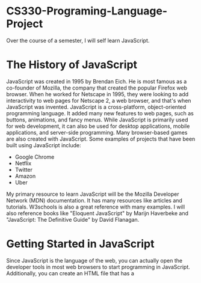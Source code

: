 # CS330-Programing-Language-Project
Over the course of a semester, I will self learn JavaScript.

**The History of JavaScript**
====================================
JavaScript was created in 1995 by Brendan Eich. He is most famous as a co-founder of Mozilla, the company that created the popular Firefox web browser. When he worked for Netscape in 1995, they were looking to add interactivity to web pages for Netscape 2, a web browser, and that's when JavaScript was invented. JavaScript is a cross-platform, object-oriented programming language. It added many new features to web pages, such as buttons, animations, and fancy menus. While JavaScript is primarily used for web development, it can also be used for desktop applications, mobile applications, and server-side programming. Many browser-based games are also created with JavaScript. Some examples of projects that have been built using JavaScript include:


+ Google Chrome
+ Netflix
+ Twitter
+ Amazon
+ Uber


My primary resource to learn JavaScript will be the Mozilla Developer Network (MDN) documentation. It has many resources like articles and tutorials. W3schools is also a great reference with many examples. I will also reference books like "Eloquent JavaScript" by Marijn Haverbeke and "JavaScript: The Definitive Guide" by David Flanagan. 


**Getting Started in JavaScript**
====================================
Since JavaScript is the language of the web, you can actually open the developer tools in most web browsers to start programming in JavaScript. Additionally, you can create an HTML file that has a <script> tag containing JavaScript. If you open the HTML in a web browser, the JavaScript code can be interpreted and executed. You can also use Node.js, which is a JavaScript runtime that allows you to run JavaScript outside of a browser. After downloading Node.js, you can type commands into a terminal to run JavaScript code. There are also special web-based IDEs like CodePen that allow you to execute JavaScript code.
  
There is no one "recommended" programming environment for JavaScript since there are so many ways to run it. For this project, my focus will be on using the Visual Studio Code IDE to write the code and using Node.js and a web browser to run the code.

**Comments in JavaScript**
 ====================================
Comments are often used to add more information about the code and it is ignored by the interpretor. To write single line comments in JavaScript, you type to forward slashes followed by whatever you want in the comment. Here is an example of a comment:

  // This is a comment
  
 To write multi-line comments you would start the comment with /* and end with */. Here is an example of a multi-line comment:
  
  /* this is
  
  a multi-line comment */
  
 **What kind of Language is JavaScript?**
 ====================================
JavaScript is an Object-Oriented programming language. Since JavaScript allows type conversion it is considered weakly typed. It is also considered dynamically typed. JavaScript’s variables are not directly associated with certain data types and as such, they can store all the different data types.
  
**Naming Conventions in JavaScript**
====================================
There are a few rules and naming conventions for JavaScript variables.First, there are reserved words that may not be used as variable names. One example of a reserved word is break. I would not be able to call a variable break. Secondly,  The names os variables can not start with a number. A variable called 31street would not be a valid name in JavaScript but street31 would be. Finally, The only special characters allowed in variable names are dollar sign ($) and underscores (_).  While underscores can be used to separate works in the variable such as big_green_frog, most JavaScript developers would capitalize every word in the variable name except for the first and would not include an underscore. This style is called camelCase and it is also the standard for other programing languages. The variable big_green_frog would be written instead as bigGreenFrog.

**Data Types**
====================================
Data types can usually fall into one of two categories: primitive and non-primitive. Primitive data types are the building blocks of programming langauges and are usually immutable. Non-primitive data types are more complex than primitive data types. They often hold many values and are mutable. 
  

Primitive Data Types
====================================
JavaScript has the following primitive data types:
  
+ Numbers: Numerical values. All numbers in JavaScript are stored as floating points. Numbers can be written both with and without the decimals.
  
 ```
  let length = 5;
  let width = 6.5;

  let area = length * width;

  console.log(area); // this results in area being equal to 32.5. JavaScript would not use narrowing conversion for this. 
  ```
  
+ BigInt: Since numbers have their limitations, BigInts can be used to represent numbers lower than -2^53 and higher than 2^53. 
  
    ```
  let regularNumber = 9007199254740991; // A regular number
  let bigIntNumber = BigInt("9007199254740991895"); // A BigInt number
  
  console.log(regularNumber); // Prints: 9007199254740991
  console.log(bigIntNumber); // Prints: 9007199254740991895n
   ```
  
+ Strings: Strings are used to represent text. Strings usually have a sequence of characters but they can also contain a single, empty space.
  
  
   ```
  let firstName = "Jane";
  let lastName = "Doe";

  console.log(firstName);
  console.log(lastName);

  console.log(firstName + lastName); //you can concatenate strings in JavaScript with a plus sign(+)
  ```
  
  
+ Booleans: Boolean data types accepts two values: true or false.
  
```
  let single = true;
  let married = false;

  console.log(single); // this will  print out true
  console.log(married); //this will  print out false
```
  
+ Undefined: Undefined means that a value has yet to be assigned to a variable.
  
 ```
  let childName;

  console.log(childName); //undefined will be returned
```
  
+ Null: Null is generally use to point toward a nonexistent object. It is important to note that Null does not mean zero.
  
 ```
  let marriedName = null;
  
  console.log(marriedName); //Null will be returned
``` 
  
+ Symbol: Symbols are always unique and immutable. They are used to identify object properties to avoid conflicts with other properties of the object. 
  
```
  let aSymbol = ("mysymbol");

  console.log(aSymbol); // aSymbol will be returned
 
``` 
  
Non-primitive Data types
===================
In JavaScript some non-primitive data types are considered objects. Objects can have different properties and methods. They have key-value pairs. 
  
Commons Non-primitive Data Types
==================
  
+ Arrays: Arrays are a collection of different values stored under a single name. They are resizable. The key value pair consists of the name of the array and each value stored in the array. 
  
  
  
  ```
  let exArray = [3, 6, 9];
  let anArray = ["cat", 5, 10, "dog"] //This array contains both numbers and strings but no error occurs.

  console.log(exArray);
  console.log(anArray);
  
  console.log(exArray.length); // Get array length.
  
  exArray.push(12); // Add element at the end of array
  console.log(exArray); //returns 
  
  exArray.pop(); // Remove element from the end of array
  console.log(exArray); // returns 
  
  console.log(exArray.join(", ")); // Convert array to a string with specified separator. returns 
  
  ``` 
  
  
  
+ Maps: Maps are similar to arrays except their key value pairs are unique. A map can be an instance of an object.
  
  

  ```
  let aMap = new Map();

  aMap.set('u', '3'); //add items to maps
  aMap.set('x', '4');
  aMap.set('123','p');


  console.log(aMap.get('123')); //retrieve value based on key

  console.log(aMap.size) //get map size

  aMap.delete('x') //delete key and value pair and get size to see that the map is smaller
  console.log(aMap.size)
  ```

  
  
  
**Resources**
------------
  + w3schools. JavaScript history. https://www.w3schools.com/js/js_history.asp 
  + w3schools. Javascript tutorial. https://www.w3schools.com/js/default.asp
  + The OpenJS Foundation. About Nodejs. https://nodejs.org/en](https://nodejs.org/en/about)
  + Mozilla. JavaScript Reference. https://developer.mozilla.org/en-US/docs/Web/JavaScript/Reference
  + Mozilla. Javascript Guide. https://developer.mozilla.org/en-US/docs/Web/JavaScript/Guide/Introduction
  + Haverbeke, M. (2019). Eloquent javascript: A modern introduction to programming. No Starch Press. 
  + FLANAGAN, D. (2020). JAVASCRIPT the definitive guide. O’REILLY MEDIA, INC, USA. 
  

